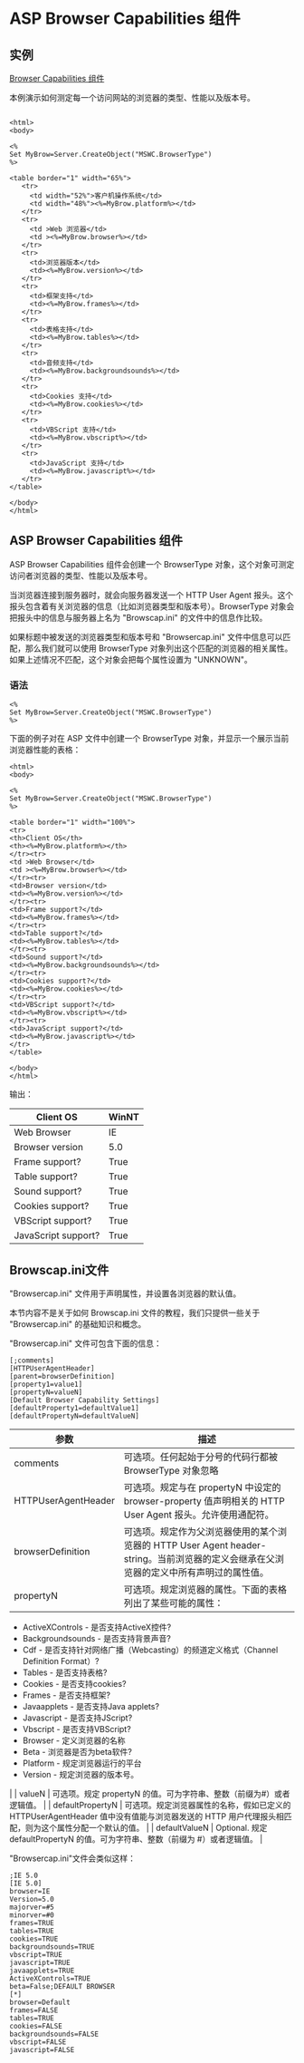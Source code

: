 # ASP Browser Capabilities 组件

## 实例

[Browser Capabilities 组件](/tiy/s.asp?f=demo_aspe_browsercap)

本例演示如何测定每一个访问网站的浏览器的类型、性能以及版本号。

```

<html>
<body>

<%
Set MyBrow=Server.CreateObject("MSWC.BrowserType")
%>

<table border="1" width="65%">
   <tr>
     <td width="52%">客户机操作系统</td>
     <td width="48%"><%=MyBrow.platform%></td>
   </tr>
   <tr>
     <td >Web 浏览器</td>
     <td ><%=MyBrow.browser%></td>
   </tr>
   <tr>
     <td>浏览器版本</td>
     <td><%=MyBrow.version%></td>
   </tr>
   <tr>
     <td>框架支持</td>
     <td><%=MyBrow.frames%></td>
   </tr>
   <tr>
     <td>表格支持</td>
     <td><%=MyBrow.tables%></td>
   </tr>
   <tr>
     <td>音频支持</td>
     <td><%=MyBrow.backgroundsounds%></td>
   </tr>
   <tr>
     <td>Cookies 支持</td>
     <td><%=MyBrow.cookies%></td>
   </tr>
   <tr>
     <td>VBScript 支持</td>
     <td><%=MyBrow.vbscript%></td>
   </tr>
   <tr>
     <td>JavaScript 支持</td>
     <td><%=MyBrow.javascript%></td>
   </tr>
</table>

</body>
</html>

```

## ASP Browser Capabilities 组件

ASP Browser Capabilities 组件会创建一个 BrowserType 对象，这个对象可测定访问者浏览器的类型、性能以及版本号。

当浏览器连接到服务器时，就会向服务器发送一个 HTTP User Agent 报头。这个报头包含着有关浏览器的信息（比如浏览器类型和版本号）。BrowserType 对象会把报头中的信息与服务器上名为 "Browscap.ini" 的文件中的信息作比较。

如果标题中被发送的浏览器类型和版本号和 "Browsercap.ini" 文件中信息可以匹配，那么我们就可以使用 BrowserType 对象列出这个匹配的浏览器的相关属性。如果上述情况不匹配，这个对象会把每个属性设置为 "UNKNOWN"。

### 语法

```
<%
Set MyBrow=Server.CreateObject("MSWC.BrowserType") 
%>

```

下面的例子对在 ASP 文件中创建一个 BrowserType 对象，并显示一个展示当前浏览器性能的表格：

```
<html>
<body>

<%
Set MyBrow=Server.CreateObject("MSWC.BrowserType")
%>

<table border="1" width="100%">
<tr>
<th>Client OS</th>
<th><%=MyBrow.platform%></th>
</tr><tr>
<td >Web Browser</td>
<td ><%=MyBrow.browser%></td>
</tr><tr>
<td>Browser version</td>
<td><%=MyBrow.version%></td>
</tr><tr>
<td>Frame support?</td>
<td><%=MyBrow.frames%></td>
</tr><tr>
<td>Table support?</td>
<td><%=MyBrow.tables%></td>
</tr><tr>
<td>Sound support?</td>
<td><%=MyBrow.backgroundsounds%></td>
</tr><tr>
<td>Cookies support?</td>
<td><%=MyBrow.cookies%></td>
</tr><tr>
<td>VBScript support?</td>
<td><%=MyBrow.vbscript%></td>
</tr><tr>
<td>JavaScript support?</td>
<td><%=MyBrow.javascript%></td>
</tr>
</table>

</body>
</html>

```

输出：

| Client OS | WinNT |
| --- | --- |
| Web Browser | IE |
| Browser version | 5.0 |
| Frame support? | True |
| Table support? | True |
| Sound support? | True |
| Cookies support? | True |
| VBScript support? | True |
| JavaScript support? | True |

## Browscap.ini文件

"Browsercap.ini" 文件用于声明属性，并设置各浏览器的默认值。

本节内容不是关于如何 Browscap.ini 文件的教程，我们只提供一些关于 "Browsercap.ini" 的基础知识和概念。

"Browsercap.ini" 文件可包含下面的信息：

```
[;comments]
[HTTPUserAgentHeader] 
[parent=browserDefinition]
[property1=value1]
[propertyN=valueN] 
[Default Browser Capability Settings]
[defaultProperty1=defaultValue1]
[defaultPropertyN=defaultValueN] 

```

| 参数 | 描述 |
| --- | --- |
| comments | 可选项。任何起始于分号的代码行都被 BrowserType 对象忽略 |
| HTTPUserAgentHeader | 可选项。规定与在 propertyN 中设定的 browser-property 值声明相关的 HTTP User Agent 报头。允许使用通配符。 |
| browserDefinition | 可选项。规定作为父浏览器使用的某个浏览器的 HTTP User Agent header-string。当前浏览器的定义会继承在父浏览器的定义中所有声明过的属性值。 |
| propertyN | 可选项。规定浏览器的属性。下面的表格列出了某些可能的属性：

*   ActiveXControls - 是否支持ActiveX控件?
*   Backgroundsounds - 是否支持背景声音?
*   Cdf - 是否支持针对网络广播（Webcasting）的频道定义格式（Channel Definition Format）?
*   Tables - 是否支持表格?
*   Cookies - 是否支持cookies?
*   Frames - 是否支持框架?
*   Javaapplets - 是否支持Java applets?
*   Javascript - 是否支持JScript?
*   Vbscript - 是否支持VBScript?
*   Browser - 定义浏览器的名称
*   Beta - 浏览器是否为beta软件?
*   Platform - 规定浏览器运行的平台
*   Version - 规定浏览器的版本号。

 |
| valueN | 可选项。规定 propertyN 的值。可为字符串、整数（前缀为#）或者逻辑值。 |
| defaultPropertyN | 可选项。规定浏览器属性的名称，假如已定义的 HTTPUserAgentHeader 值中没有值能与浏览器发送的 HTTP 用户代理报头相匹配，则为这个属性分配一个默认的值。 |
| defaultValueN | Optional. 规定 defaultPropertyN 的值。可为字符串、整数（前缀为 #）或者逻辑值。 |

"Browsercap.ini"文件会类似这样：

```
;IE 5.0
[IE 5.0]
browser=IE
Version=5.0
majorver=#5
minorver=#0
frames=TRUE
tables=TRUE
cookies=TRUE
backgroundsounds=TRUE
vbscript=TRUE
javascript=TRUE
javaapplets=TRUE
ActiveXControls=TRUE
beta=False;DEFAULT BROWSER
[*]
browser=Default
frames=FALSE 
tables=TRUE 
cookies=FALSE 
backgroundsounds=FALSE 
vbscript=FALSE 
javascript=FALSE

```

